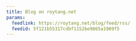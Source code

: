 ```yaml
---
title: Blog on roytang.net
params:
  feedlink: https://roytang.net/blog/feed/rss/
  feedid: 5f121b55317cdbf1152be9865a1989f5
---
```

